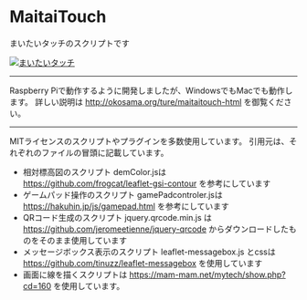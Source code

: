 # MaitaiTouch
まいたいタッチのスクリプトです

[![まいたいタッチ](http://img.youtube.com/vi/hyziH3SB_QY/0.jpg)](http://www.youtube.com/watch?v=hyziH3SB_QY "まいたいタッチ")


---------------
Raspberry Piで動作するように開発しましたが、WindowsでもMacでも動作します。
詳しい説明は http://okosama.org/ture/maitaitouch-html を御覧ください。

---------------
MITライセンスのスクリプトやプラグインを多数使用しています。
引用元は、それぞれのファイルの冒頭に記載しています。

- 相対標高図のスクリプト demColor.jsは https://github.com/frogcat/leaflet-gsi-contour を参考にしています
- ゲームパッド操作のスクリプト gamePadcontroler.jsは https://hakuhin.jp/js/gamepad.html を参考にしています
- QRコード生成のスクリプト jquery.qrcode.min.js は https://github.com/jeromeetienne/jquery-qrcode からダウンロードしたものをそのまま使用しています
- メッセージボックス表示のスクリプト leaflet-messagebox.js とcssは https://github.com/tinuzz/leaflet-messagebox を使用しています
- 画面に線を描くスクリプトは https://mam-mam.net/mytech/show.php?cd=160 を使用しています。
